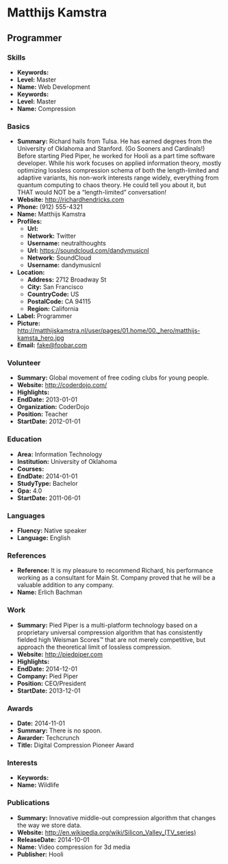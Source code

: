 # Matthijs Kamstra
## Programmer


### Skills
 
- **Keywords:** 
- **Level:** Master
- **Name:** Web Development
- **Keywords:** 
- **Level:** Master
- **Name:** Compression

### Basics
 
- **Summary:** Richard hails from Tulsa. He has earned degrees from the University of Oklahoma and Stanford. (Go Sooners and Cardinals!) Before starting Pied Piper, he worked for Hooli as a part time software developer. While his work focuses on applied information theory, mostly optimizing lossless compression schema of both the length-limited and adaptive variants, his non-work interests range widely, everything from quantum computing to chaos theory. He could tell you about it, but THAT would NOT be a “length-limited” conversation!
- **Website:** http://richardhendricks.com
- **Phone:** (912) 555-4321
- **Name:** Matthijs Kamstra
- **Profiles:** 
	- **Url:** 
	- **Network:** Twitter
	- **Username:** neutralthoughts
	- **Url:** https://soundcloud.com/dandymusicnl
	- **Network:** SoundCloud
	- **Username:** dandymusicnl
- **Location:** 
	- **Address:** 2712 Broadway St
	- **City:** San Francisco
	- **CountryCode:** US
	- **PostalCode:** CA 94115
	- **Region:** California
- **Label:** Programmer
- **Picture:** http://matthijskamstra.nl/user/pages/01.home/00._hero/matthijs-kamsta_hero.jpg
- **Email:** fake@foobar.com

### Volunteer
 
- **Summary:** Global movement of free coding clubs for young people.
- **Website:** http://coderdojo.com/
- **Highlights:** 
- **EndDate:** 2013-01-01
- **Organization:** CoderDojo
- **Position:** Teacher
- **StartDate:** 2012-01-01

### Education
 
- **Area:** Information Technology
- **Institution:** University of Oklahoma
- **Courses:** 
- **EndDate:** 2014-01-01
- **StudyType:** Bachelor
- **Gpa:** 4.0
- **StartDate:** 2011-06-01

### Languages
 
- **Fluency:** Native speaker
- **Language:** English

### References
 
- **Reference:** It is my pleasure to recommend Richard, his performance working as a consultant for Main St. Company proved that he will be a valuable addition to any company.
- **Name:** Erlich Bachman

### Work
 
- **Summary:** Pied Piper is a multi-platform technology based on a proprietary universal compression algorithm that has consistently fielded high Weisman Scores™ that are not merely competitive, but approach the theoretical limit of lossless compression.
- **Website:** http://piedpiper.com
- **Highlights:** 
- **EndDate:** 2014-12-01
- **Company:** Pied Piper
- **Position:** CEO/President
- **StartDate:** 2013-12-01

### Awards
 
- **Date:** 2014-11-01
- **Summary:** There is no spoon.
- **Awarder:** Techcrunch
- **Title:** Digital Compression Pioneer Award

### Interests
 
- **Keywords:** 
- **Name:** Wildlife

### Publications
 
- **Summary:** Innovative middle-out compression algorithm that changes the way we store data.
- **Website:** http://en.wikipedia.org/wiki/Silicon_Valley_(TV_series)
- **ReleaseDate:** 2014-10-01
- **Name:** Video compression for 3d media
- **Publisher:** Hooli
